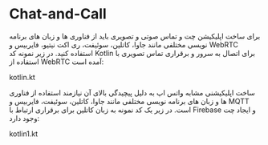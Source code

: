 # Chat-and-Call
برای ساخت اپلیکیشن چت و تماس صوتی و تصویری باید از فناوری ها و زبان های برنامه نویسی مختلفی مانند جاوا، کاتلین، سوئیفت، ری اکت نیتیو، فایربیس و WebRTC استفاده کنید.
در زیر نمونه کد Kotlin برای اتصال به سرور و برقراری تماس تصویری با استفاده از WebRTC آمده است:


kotlin.kt


ساخت اپلیکیشنی مشابه واتس اپ به دلیل پیچیدگی بالای آن نیازمند استفاده از فناوری ها و زبان های برنامه نویسی مختلفی مانند جاوا، کاتلین، سوئیفت، فایربیس و MQTT است. در زیر یک کد نمونه به زبان کاتلین برای برقراری ارتباط با Firebase و ایجاد چت وجود دارد:

kotlin1.kt
